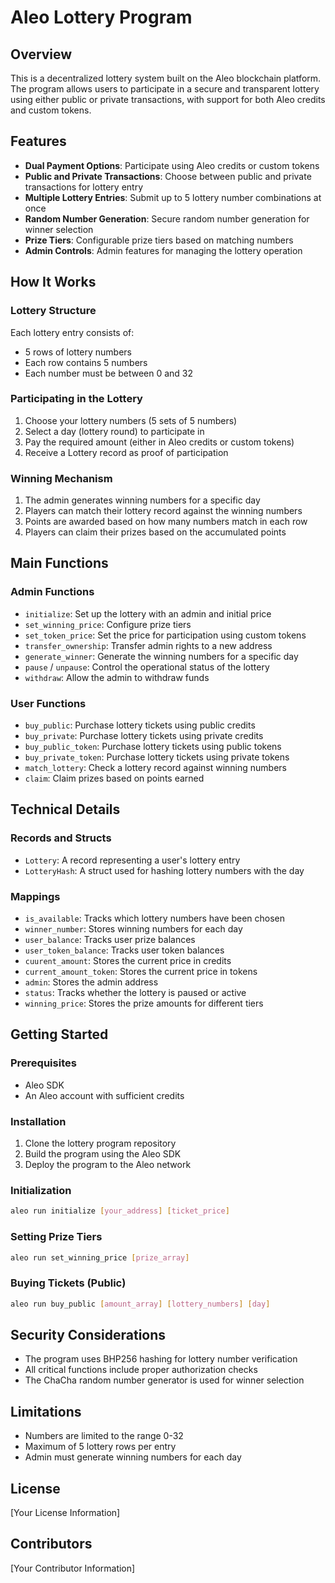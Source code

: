 # Aleo Lottery Program

## Overview

This is a decentralized lottery system built on the Aleo blockchain platform. The program allows users to participate in a secure and transparent lottery using either public or private transactions, with support for both Aleo credits and custom tokens.

## Features

- **Dual Payment Options**: Participate using Aleo credits or custom tokens
- **Public and Private Transactions**: Choose between public and private transactions for lottery entry
- **Multiple Lottery Entries**: Submit up to 5 lottery number combinations at once
- **Random Number Generation**: Secure random number generation for winner selection
- **Prize Tiers**: Configurable prize tiers based on matching numbers
- **Admin Controls**: Admin features for managing the lottery operation

## How It Works

### Lottery Structure

Each lottery entry consists of:
- 5 rows of lottery numbers
- Each row contains 5 numbers
- Each number must be between 0 and 32

### Participating in the Lottery

1. Choose your lottery numbers (5 sets of 5 numbers)
2. Select a day (lottery round) to participate in
3. Pay the required amount (either in Aleo credits or custom tokens)
4. Receive a Lottery record as proof of participation

### Winning Mechanism

1. The admin generates winning numbers for a specific day
2. Players can match their lottery record against the winning numbers
3. Points are awarded based on how many numbers match in each row
4. Players can claim their prizes based on the accumulated points

## Main Functions

### Admin Functions

- `initialize`: Set up the lottery with an admin and initial price
- `set_winning_price`: Configure prize tiers
- `set_token_price`: Set the price for participation using custom tokens
- `transfer_ownership`: Transfer admin rights to a new address
- `generate_winner`: Generate the winning numbers for a specific day
- `pause` / `unpause`: Control the operational status of the lottery
- `withdraw`: Allow the admin to withdraw funds

### User Functions

- `buy_public`: Purchase lottery tickets using public credits
- `buy_private`: Purchase lottery tickets using private credits
- `buy_public_token`: Purchase lottery tickets using public tokens
- `buy_private_token`: Purchase lottery tickets using private tokens
- `match_lottery`: Check a lottery record against winning numbers
- `claim`: Claim prizes based on points earned

## Technical Details

### Records and Structs

- `Lottery`: A record representing a user's lottery entry
- `LotteryHash`: A struct used for hashing lottery numbers with the day

### Mappings

- `is_available`: Tracks which lottery numbers have been chosen
- `winner_number`: Stores winning numbers for each day
- `user_balance`: Tracks user prize balances
- `user_token_balance`: Tracks user token balances
- `cuurent_amount`: Stores the current price in credits
- `current_amount_token`: Stores the current price in tokens
- `admin`: Stores the admin address
- `status`: Tracks whether the lottery is paused or active
- `winning_price`: Stores the prize amounts for different tiers

## Getting Started

### Prerequisites

- Aleo SDK
- An Aleo account with sufficient credits

### Installation

1. Clone the lottery program repository
2. Build the program using the Aleo SDK
3. Deploy the program to the Aleo network

### Initialization

```bash
aleo run initialize [your_address] [ticket_price]
```

### Setting Prize Tiers

```bash
aleo run set_winning_price [prize_array]
```

### Buying Tickets (Public)

```bash
aleo run buy_public [amount_array] [lottery_numbers] [day]
```

## Security Considerations

- The program uses BHP256 hashing for lottery number verification
- All critical functions include proper authorization checks
- The ChaCha random number generator is used for winner selection

## Limitations

- Numbers are limited to the range 0-32
- Maximum of 5 lottery rows per entry
- Admin must generate winning numbers for each day

## License

[Your License Information]

## Contributors

[Your Contributor Information]

